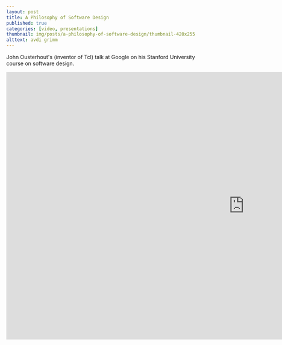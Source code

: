 ```yaml
---
layout: post
title: A Philosophy of Software Design
published: true
categories: [video, presentations]
thumbnail: img/posts/a-philosophy-of-software-design/thumbnail-420x255.png
alttext: avdi grimm
---
```


John Ousterhout's (inventor of Tcl) talk at Google on his Stanford University course on software design.

<iframe width="1262" height="710" src="https://www.youtube.com/embed/bmSAYlu0NcY" title="YouTube video player" frameborder="0" allow="accelerometer; autoplay; clipboard-write; encrypted-media; gyroscope; picture-in-picture" allowfullscreen></iframe>
